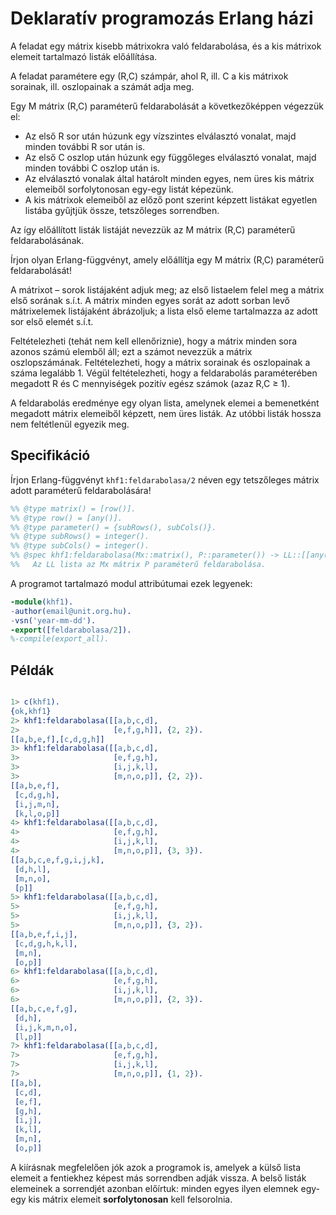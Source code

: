 # Deklaratív programozás Erlang házi

A feladat egy mátrix kisebb mátrixokra való feldarabolása, és a kis mátrixok elemeit tartalmazó listák előállítása.

A feladat paramétere egy (R,C) számpár, ahol R, ill. C a kis mátrixok sorainak, ill. oszlopainak a számát adja meg.

Egy M mátrix (R,C) paraméterű feldarabolását a következőképpen végezzük el:

 - Az első R sor után húzunk egy vízszintes elválasztó vonalat, majd minden további R sor után is.
 - Az első C oszlop után húzunk egy függőleges elválasztó vonalat, majd minden további C oszlop után is.
 - Az elválasztó vonalak által határolt minden egyes, nem üres kis mátrix elemeiből sorfolytonosan egy-egy listát képezünk.
 - A kis mátrixok elemeiből az előző pont szerint képzett listákat egyetlen listába gyűjtjük össze, tetszőleges sorrendben.

Az így előállított listák listáját nevezzük az M mátrix (R,C) paraméterű feldarabolásának.

Írjon olyan Erlang-függvényt, amely előállítja egy M mátrix (R,C) paraméterű feldarabolását!

A mátrixot  – sorok listájaként adjuk meg; az első listaelem felel meg a mátrix első sorának s.í.t. A mátrix minden egyes sorát az adott sorban levő mátrixelemek listájaként ábrázoljuk; a lista első eleme tartalmazza az adott sor első elemét s.í.t.

Feltételezheti (tehát nem kell ellenőriznie), hogy a mátrix minden sora azonos számú elemből áll; ezt a számot nevezzük a mátrix oszlopszámának. Feltételezheti, hogy a mátrix sorainak és oszlopainak a száma legalább 1. Végül feltételezheti, hogy a feldarabolás paraméterében megadott R és C mennyiségek pozitív egész számok (azaz R,C ≥ 1).

A feldarabolás eredménye egy olyan lista, amelynek elemei a bemenetként megadott mátrix elemeiből képzett, nem üres listák. Az utóbbi listák hossza nem feltétlenül egyezik meg.

## Specifikáció

Írjon Erlang-függvényt `khf1:feldarabolasa/2` néven egy tetszőleges mátrix adott paraméterű feldarabolására!

```erlang
%% @type matrix() = [row()].
%% @type row() = [any()].
%% @type parameter() = {subRows(), subCols()}.
%% @type subRows() = integer().
%% @type subCols() = integer().
%% @spec khf1:feldarabolasa(Mx::matrix(), P::parameter()) -> LL::[[any()]].
%%   Az LL lista az Mx mátrix P paraméterű feldarabolása.
```

A programot tartalmazó modul attribútumai ezek legyenek:
```erlang
-module(khf1).
-author(email@unit.org.hu).
-vsn('year-mm-dd').
-export([feldarabolasa/2]).
%-compile(export_all).
```

## Példák

```erlang

1> c(khf1).
{ok,khf1}
2> khf1:feldarabolasa([[a,b,c,d],
2>                     [e,f,g,h]], {2, 2}).
[[a,b,e,f],[c,d,g,h]]
3> khf1:feldarabolasa([[a,b,c,d],
3>                     [e,f,g,h],
3>                     [i,j,k,l],
3>                     [m,n,o,p]], {2, 2}).
[[a,b,e,f],
 [c,d,g,h],
 [i,j,m,n],
 [k,l,o,p]]
4> khf1:feldarabolasa([[a,b,c,d],
4>                     [e,f,g,h],
4>                     [i,j,k,l],
4>                     [m,n,o,p]], {3, 3}).
[[a,b,c,e,f,g,i,j,k],
 [d,h,l],
 [m,n,o],
 [p]]
5> khf1:feldarabolasa([[a,b,c,d],
5>                     [e,f,g,h],
5>                     [i,j,k,l],
5>                     [m,n,o,p]], {3, 2}).
[[a,b,e,f,i,j],
 [c,d,g,h,k,l],
 [m,n],
 [o,p]]
6> khf1:feldarabolasa([[a,b,c,d],
6>                     [e,f,g,h],
6>                     [i,j,k,l],
6>                     [m,n,o,p]], {2, 3}).
[[a,b,c,e,f,g],
 [d,h],
 [i,j,k,m,n,o],
 [l,p]]
7> khf1:feldarabolasa([[a,b,c,d],
7>                     [e,f,g,h],
7>                     [i,j,k,l],
7>                     [m,n,o,p]], {1, 2}).
[[a,b],
 [c,d],
 [e,f],
 [g,h],
 [i,j],
 [k,l],
 [m,n],
 [o,p]]

 ```

A kiírásnak megfelelően jók azok a programok is, amelyek a külső lista elemeit a fentiekhez képest más sorrendben adják vissza. A belső listák elemeinek a sorrendjét azonban előírtuk: minden egyes ilyen elemnek egy-egy kis mátrix elemeit **sorfolytonosan** kell felsorolnia.
